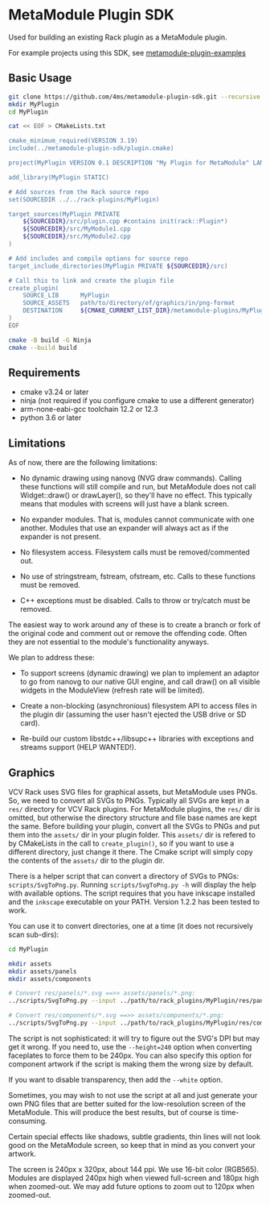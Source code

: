 # MetaModule Plugin SDK

Used for building an existing Rack plugin as a MetaModule plugin.

For example projects using this SDK, see [metamodule-plugin-examples](https://github.com/4ms/metamodule-plugin-examples)

## Basic Usage

```bash
git clone https://github.com/4ms/metamodule-plugin-sdk.git --recursive
mkdir MyPlugin
cd MyPlugin

cat << EOF > CMakeLists.txt

cmake_minimum_required(VERSION 3.19)
include(../metamodule-plugin-sdk/plugin.cmake)

project(MyPlugin VERSION 0.1 DESCRIPTION "My Plugin for MetaModule" LANGUAGES C CXX ASM)

add_library(MyPlugin STATIC)

# Add sources from the Rack source repo
set(SOURCEDIR ../../rack-plugins/MyPlugin)

target_sources(MyPlugin PRIVATE
    ${SOURCEDIR}/src/plugin.cpp #contains init(rack::Plugin*)
    ${SOURCEDIR}/src/MyModule1.cpp
    ${SOURCEDIR}/src/MyModule2.cpp
)

# Add includes and compile options for source repo
target_include_directories(MyPlugin PRIVATE ${SOURCEDIR}/src)

# Call this to link and create the plugin file
create_plugin(
    SOURCE_LIB      MyPlugin
    SOURCE_ASSETS   path/to/directory/of/graphics/in/png-format
    DESTINATION     ${CMAKE_CURRENT_LIST_DIR}/metamodule-plugins/MyPlugin
)
EOF

cmake -B build -G Ninja
cmake --build build

```


## Requirements

  - cmake v3.24 or later
  - ninja (not required if you configure cmake to use a different generator) 
  - arm-none-eabi-gcc toolchain 12.2 or 12.3
  - python 3.6 or later

## Limitations

As of now, there are the following limitations:

  - No dynamic drawing using nanovg (NVG draw commands). Calling these
    functions will still compile and run, but MetaModule does not call
    Widget::draw() or drawLayer(), so they'll have no effect. This typically
    means that modules with screens will just have a blank screen.

  - No expander modules. That is, modules cannot communicate with one another.
    Modules that use an expander will always act as if the expander is not
    present.

  - No filesystem access. Filesystem calls must be removed/commented out.

  - No use of stringstream, fstream, ofstream, etc. Calls to these functions must be removed.

  - C++ exceptions must be disabled. Calls to throw or try/catch must be removed.


The easiest way to work around any of these is to create a branch or fork of the original code and comment out or remove the offending code. 
Often they are not essential to the module's functionality anyways.


We plan to address these:

  - To support screens (dynamic drawing) we plan to implement an adaptor to go
    from nanovg to our native GUI engine, and call draw() on all visible
    widgets in the ModuleView (refresh rate will be limited).

  - Create a non-blocking (asynchronious) filesystem API to access files in the
    plugin dir (assuming the user hasn't ejected the USB drive or SD card).

  - Re-build our custom libstdc++/libsupc++ libraries with exceptions and streams
    support (HELP WANTED!).


## Graphics

VCV Rack uses SVG files for graphical assets, but MetaModule uses PNGs. So, we
need to convert all SVGs to PNGs. Typically all SVGs are kept in a `res/`
directory for VCV Rack plugins. For MetaModule plugins, the `res/` dir is
omitted, but otherwise the directory structure and file base names are kept the
same. Before building your plugin, convert all the SVGs to PNGs and put them
into the `assets/` dir in your plugin folder. This `assets/` dir is refered to
by CMakeLists in the call to `create_plugin()`, so if you want to use a
different directory, just change it there. The Cmake script will simply copy
the contents of the `assets/` dir to the plugin dir.

There is a helper script that can convert a directory of SVGs to PNGs:
`scripts/SvgToPng.py`. Running `scripts/SvgToPng.py -h` will display the help
with available options. The script requires that you have inkscape installed
and the `inkscape` executable on your PATH. Version 1.2.2 has been tested to
work.

You can use it to convert directories, one at a time (it does not recursively
scan sub-dirs):

```bash
cd MyPlugin

mkdir assets 
mkdir assets/panels 
mkdir assets/components

# Convert res/panels/*.svg ==>> assets/panels/*.png: 
../scripts/SvgToPng.py --input ../path/to/rack_plugins/MyPlugin/res/panels/ --output assets/panels

# Convert res/components/*.svg ==>> assets/components/*.png:
../scripts/SvgToPng.py --input ../path/to/rack_plugins/MyPlugin/res/components/ --output assets/components
```

The script is not sophisticated: it will try to figure out the SVG's DPI but
may get it wrong. If you need to, use the `--height=240` option when
converting faceplates to force them to be 240px. You can also specify this option
for component artwork if the script is making them the wrong size by default.

If you want to disable transparency, then add the `--white` option.

Sometimes, you may wish to not use the script at all and just generate your own
PNG files that are better suited for the low-resolution screen of the MetaModule.
This will produce the best results, but of course is time-consuming.

Certain special effects like shadows, subtle gradients, thin lines will not look
good on the MetaModule screen, so keep that in mind as you convert your artwork.

The screen is 240px x 320px, about 144 ppi. We use 16-bit color (RGB565).
Modules are displayed 240px high when viewed full-screen and 180px high when zoomed-out.
We may add future options to zoom out to 120px when zoomed-out.
